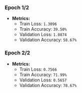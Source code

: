 ### Epoch 1/2
- **Metrics:**
  - Train Loss: `1.3096`
  - Train Accuracy: `39.50%`
  - Validation Loss: `1.0874`
  - Validation Accuracy: `58.67%`

### Epoch 2/2
- **Metrics:**
  - Train Loss: `0.7566`
  - Train Accuracy: `71.99%`
  - Validation Loss: `0.5657`
  - Validation Accuracy: `78.67%`
